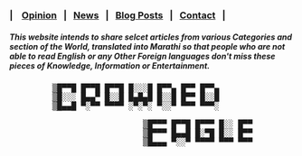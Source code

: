### | &nbsp;&nbsp; [Opinion](https://crowned-eagle.github.io/ReadMr/Op-Ed.html)  &nbsp;&nbsp;|&nbsp;&nbsp;  [News](https://crowned-eagle.github.io/ReadMr/News.html) &nbsp;&nbsp;|&nbsp;&nbsp;  [Blog Posts](https://crowned-eagle.github.io/ReadMr/Blog_Posts.html) &nbsp;&nbsp;|&nbsp;&nbsp; [Contact](https://crowned-eagle.github.io/ReadMr/Contact.html) &nbsp;&nbsp;|

##### This website intends to share selcet articles from various Categories and section of the World, translated into Marathi so that people who are not able to read English or any Other Foreign languages don't miss these pieces of Knowledge, Information or Entertainment.


<pre>
         ▒█▀▀█ █▀▀█ █▀▀█ █░░░█ █▀▀▄ █▀▀ █▀▀▄ 
         ▒█░░░ █▄▄▀ █░░█ █▄█▄█ █░░█ █▀▀ █░░█ 
         ▒█▄▄█ ▀░▀▀ ▀▀▀▀ ░▀░▀░ ▀░░▀ ▀▀▀ ▀▀▀░
    
                            ▒█▀▀▀ █▀▀█ █▀▀▀ █░░ █▀▀ 
                            ▒█▀▀▀ █▄▄█ █░▀█ █░░ █▀▀ 
                            ▒█▄▄▄ ▀░░▀ ▀▀▀▀ ▀▀▀ ▀▀▀
</pre>
